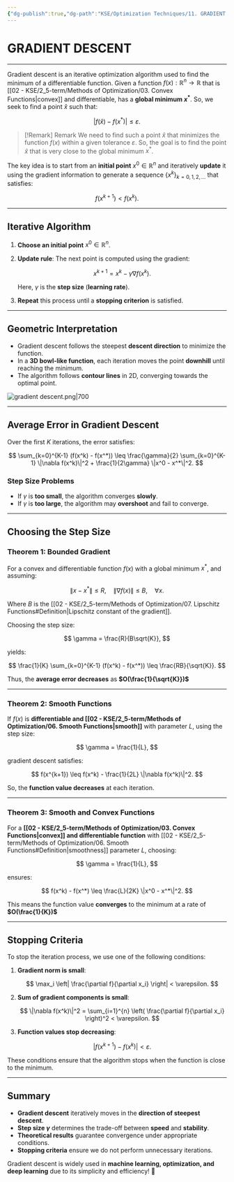 ```yaml
---
{"dg-publish":true,"dg-path":"KSE/Optimization Techniques/11. GRADIENT DESCENT.md","permalink":"/kse/optimization-techniques/11-gradient-descent/","tags":["kse","math/calculus"],"created":"2025-03-10T08:08:07.037+02:00","updated":"2025-03-10T08:29:34.539+02:00"}
---
```



# GRADIENT DESCENT

---

Gradient descent is an iterative optimization algorithm used to find the minimum of a differentiable function. Given a function $f(x):\mathbb{R}^n \to \mathbb{R}$ that is [[02 - KSE/2_5-term/Methods of Optimization/03. Convex Functions\|convex]] and differentiable, has a **global minimum $x^*$**. So, we seek to find a point $\hat{x}$ such that:

$$
|f(\hat{x}) - f(x^*)| \leq \varepsilon.
$$

> [!Remark] Remark
> We need to find such a point $\hat{x}$ that minimizes the function $f(x)$ within a given tolerance $\varepsilon$.
> So, the goal is to find the point $\hat{x}$ that is very close to the global minimum $x^*$.

The key idea is to start from an **initial point** $x^0 \in \mathbb{R}^n$ and iteratively **update** it using the gradient information to generate a sequence $\{x^k\}_{k=0,1,2,\dots}$ that satisfies:

$$
f(x^{k+1}) < f(x^k).
$$

---

## Iterative Algorithm

1. **Choose an initial point** $x^0 \in \mathbb{R}^n$.
2. **Update rule**: The next point is computed using the gradient:

   $$
   x^{k+1} = x^k - \gamma \nabla f(x^k).
   $$

   Here, $\gamma$ is the **step size** (<strong><span style="color: var(--color-pink);">learning rate</span></strong>).

3. **Repeat** this process until a **stopping criterion** is satisfied.

---

## Geometric Interpretation

- Gradient descent follows the steepest **descent direction** to minimize the function.
- In a **3D bowl-like function**, each iteration moves the point **downhill** until reaching the minimum.
- The algorithm follows **contour lines** in 2D, converging towards the optimal point.

![gradient descent.png|700](/img/user/assets/gradient%20descent.png)

---

## Average Error in Gradient Descent

Over the first $K$ iterations, the error satisfies:

$$
\sum_{k=0}^{K-1} (f(x^k) - f(x^*)) \leq \frac{\gamma}{2} \sum_{k=0}^{K-1} \|\nabla f(x^k)\|^2 + \frac{1}{2\gamma} \|x^0 - x^*\|^2.
$$

### Step Size Problems

- If $\gamma$ is **too small**, the algorithm converges **slowly**.
- If $\gamma$ is **too large**, the algorithm may **overshoot** and fail to converge.

---

## Choosing the Step Size

### Theorem 1: Bounded Gradient

For a convex and differentiable function $f(x)$ with a global minimum $x^*$, and assuming:

$$
\|x - x^*\| \leq R, \quad \|\nabla f(x)\| \leq B, \quad \forall x.
$$

Where $B$ is the [[02 - KSE/2_5-term/Methods of Optimization/07. Lipschitz Functions#Definition\|Lipschitz constant of the gradient]].

Choosing the step size:

$$
\gamma = \frac{R}{B\sqrt{K}},
$$

yields:

$$
\frac{1}{K} \sum_{k=0}^{K-1} (f(x^k) - f(x^*)) \leq \frac{RB}{\sqrt{K}}.
$$

Thus, the <strong><span style="color: var(--color-red);">average error decreases</span></strong> as <strong><span style="color: var(--color-aqua);">$O(\frac{1}{\sqrt{K}})$</span></strong>

---

### Theorem 2: Smooth Functions

If $f(x)$ is **differentiable and [[02 - KSE/2_5-term/Methods of Optimization/06. Smooth Functions\|smooth]]** with parameter $L$, using the step size:

$$
\gamma = \frac{1}{L},
$$

gradient descent satisfies:

$$
f(x^{k+1}) \leq f(x^k) - \frac{1}{2L} \|\nabla f(x^k)\|^2.
$$

So, the <strong><span style="color: var(--color-red);">function value decreases</span></strong> at each iteration.

---

### Theorem 3: Smooth and Convex Functions

For a **[[02 - KSE/2_5-term/Methods of Optimization/03. Convex Functions\|convex]] and differentiable function** with [[02 - KSE/2_5-term/Methods of Optimization/06. Smooth Functions#Definition\|smoothness]] parameter $L$, choosing:

$$
\gamma = \frac{1}{L},
$$

ensures:

$$
f(x^k) - f(x^*) \leq \frac{L}{2K} \|x^0 - x^*\|^2.
$$

This means the function value **converges** to the minimum at a rate of <strong><span style="color: var(--color-aqua);">$O(\frac{1}{K})$</span></strong>

---

## Stopping Criteria

To stop the iteration process, we use one of the following conditions:

1. **Gradient norm is small**:

   $$
   \max_i \left| \frac{\partial f}{\partial x_i} \right| < \varepsilon.
   $$

2. **Sum of gradient components is small**:

   $$
   \|\nabla f(x^k)\|^2 = \sum_{i=1}^{n} \left( \frac{\partial f}{\partial x_i} \right)^2 < \varepsilon.
   $$

3. **Function values stop decreasing**:

   $$
   |f(x^{k+1}) - f(x^k)| < \varepsilon.
   $$

These conditions ensure that the algorithm stops when the function is close to the minimum.

---

## Summary

- **Gradient descent** iteratively moves in the **direction of steepest descent**.
- **Step size $\gamma$** determines the trade-off between **speed** and **stability**.
- **Theoretical results** guarantee convergence under appropriate conditions.
- **Stopping criteria** ensure we do not perform unnecessary iterations.

Gradient descent is widely used in **machine learning, optimization, and deep learning** due to its simplicity and efficiency! 🚀
